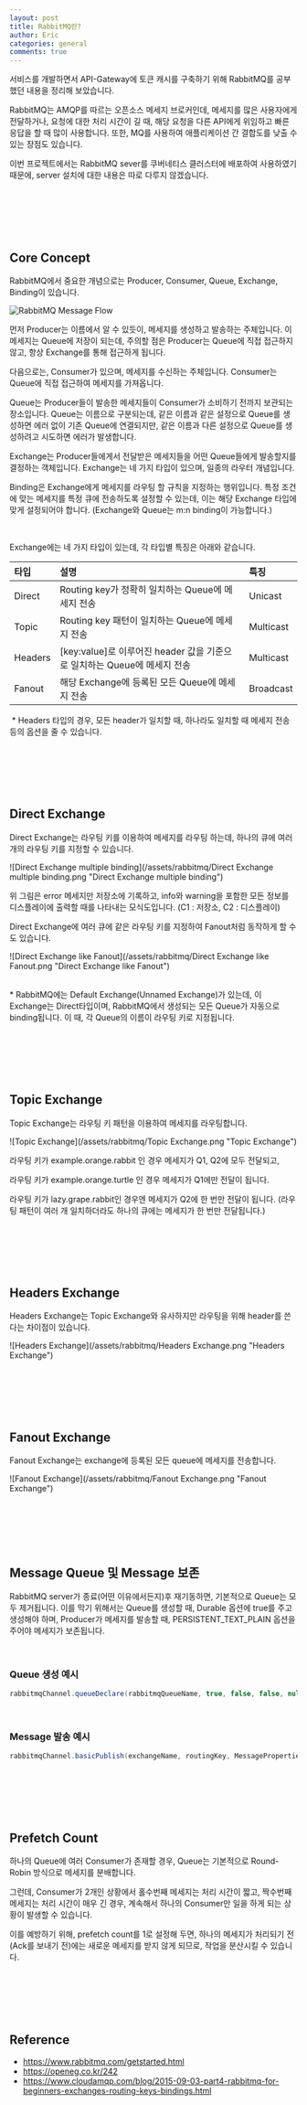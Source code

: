 ```yaml
---
layout: post
title: RabbitMQ란?
author: Eric
categories: general
comments: true
---
```


서비스를 개발하면서 API-Gateway에 토큰 캐시를 구축하기 위해 RabbitMQ를 공부했던 내용을 정리해 보았습니다.

RabbitMQ는 AMQP를 따르는 오픈소스 메세지 브로커인데, 메세지를 많은 사용자에게 전달하거나, 요청에 대한 처리 시간이 길 때, 해당 요청을 다른 API에게 위임하고 빠른 응답을 할 때 많이 사용합니다. 또한, MQ를 사용하여 애플리케이션 간 결합도를 낮출 수 있는 장점도 있습니다.

이번 프로젝트에서는 RabbitMQ sever를 쿠버네티스 클러스터에 배포하여 사용하였기 때문에, server 설치에 대한 내용은 따로 다루지 않겠습니다.

​           

​            

​               



## Core Concept

 RabbitMQ에서 중요한 개념으로는 Producer, Consumer, Queue, Exchange, Binding이 있습니다.

![RabbitMQ Message Flow](/assets/rabbitmq/MessageFlow.png "RabbitMQ Message Flow")



먼저 Producer는 이름에서 알 수 있듯이, 메세지를 생성하고 발송하는 주체입니다. 이 메세지는 Queue에 저장이 되는데, 주의할 점은 Producer는 Queue에 직접 접근하지 않고, 항상 Exchange를 통해 접근하게 됩니다.

다음으로는, Consumer가 있으며, 메세지를 수신하는 주체입니다. Consumer는 Queue에 직접 접근하여 메세지를 가져옵니다.

Queue는 Producer들이 발송한 메세지들이 Consumer가 소비하기 전까지 보관되는 장소입니다. Queue는 이름으로 구분되는데, 같은 이름과 같은 설정으로 Queue를 생성하면 에러 없이 기존 Queue에 연결되지만, 같은 이름과 다른 설정으로 Queue를 생성하려고 시도하면 에러가 발생합니다.

Exchange는 Producer들에게서 전달받은 메세지들을 어떤 Queue들에게 발송할지를 결정하는 객체입니다. Exchange는 네 가지 타입이 있으며, 일종의 라우터 개념입니다.

Binding은 Exchange에게 메세지를 라우팅 할 규칙을 지정하는 행위입니다. 특정 조건에 맞는 메세지를 특정 큐에 전송하도록 설정할 수 있는데, 이는 해당 Exchange 타입에 맞게 설정되어야 합니다. (Exchange와 Queue는 m:n binding이 가능합니다.)

​        

Exchange에는 네 가지 타입이 있는데, 각 타입별 특징은 아래와 같습니다.

| 타입    | 설명                                                         | 특징      |
| :------ | :----------------------------------------------------------- | :-------- |
| Direct  | Routing key가 정확히 일치하는 Queue에 메세지 전송            | Unicast   |
| Topic   | Routing key 패턴이 일치하는 Queue에 메세지 전송              | Multicast |
| Headers | [key:value]로 이루어진 header 값을 기준으로 일치하는 Queue에 메세지 전송 | Multicast |
| Fanout  | 해당 Exchange에 등록된 모든 Queue에 메세지 전송              | Broadcast |

​   * Headers 타입의 경우, 모든 header가 일치할 때, 하나라도 일치할 때 메세지 전송 등의 옵션을 줄 수 있습니다.

​       

​       

​         



## Direct Exchange

Direct Exchange는 라우팅 키를 이용하여 메세지를 라우팅 하는데, 하나의 큐에 여러 개의 라우팅 키를 지정할 수 있습니다.

![Direct Exchange multiple binding](/assets/rabbitmq/Direct Exchange multiple binding.png "Direct Exchange multiple binding")

위 그림은 error 메세지만 저장소에 기록하고, info와 warning을 포함한 모든 정보를 디스플레이에 출력할 때를 나타내는 모식도입니다. (C1 : 저장소, C2 : 디스플레이)

Direct Exchange에 여러 큐에 같은 라우팅 키를 지정하여 Fanout처럼 동작하게 할 수도 있습니다.

![Direct Exchange like Fanout](/assets/rabbitmq/Direct Exchange like Fanout.png "Direct Exchange like Fanout")

​      
\* RabbitMQ에는 Default Exchange(Unnamed Exchange)가 있는데, 이 Exchange는 Direct타입이며, RabbitMQ에서 생성되는 모든 Queue가 자동으로 binding됩니다. 이 때, 각 Queue의 이름이 라우팅 키로 지정됩니다.

​             

​              

​                 

## Topic Exchange

Topic Exchange는 라우팅 키 패턴을 이용하여 메세지를 라우팅합니다.

![Topic Exchange](/assets/rabbitmq/Topic Exchange.png "Topic Exchange")

라우팅 키가 example.orange.rabbit 인 경우 메세지가 Q1, Q2에 모두 전달되고,

라우팅 키가 example.orange.turtle 인 경우 메세지가 Q1에만 전달이 됩니다.

라우팅 키가 lazy.grape.rabbit인 경우엔 메세지가 Q2에 한 번만 전달이 됩니다. (라우팅 패턴이 여러 개 일치하더라도 하나의 큐에는 메세지가 한 번만 전달됩니다.)

​             

​           

​             

## Headers Exchange

Headers Exchange는 Topic Exchange와 유사하지만 라우팅을 위해 header를 쓴다는 차이점이 있습니다.

![Headers Exchange](/assets/rabbitmq/Headers Exchange.png "Headers Exchange")

​           

​             

​            

## Fanout Exchange

Fanout Exchange는 exchange에 등록된 모든 queue에 메세지를 전송합니다.

![Fanout Exchange](/assets/rabbitmq/Fanout Exchange.png "Fanout Exchange")

​            

​              

​              

## Message Queue 및 Message 보존

RabbitMQ server가 종료(어떤 이유에서든지)후 재기동하면, 기본적으로 Queue는 모두 제거됩니다. 이를 막기 위해서는 Queue를 생성할 때, Durable 옵션에 true를 주고 생성해야 하며, Producer가 메세지를 발송할 때, PERSISTENT_TEXT_PLAIN 옵션을 주어야 메세지가 보존됩니다.

​             

### Queue 생성 예시

```java
rabbitmqChannel.queueDeclare(rabbitmqQueueName, true, false, false, null); //QueueName 다음의 true가 durable option
```

​       

### Message 발송 예시

```java
rabbitmqChannel.basicPublish(exchangeName, routingKey, MessageProperties.PERSISTENT_TEXT_PLAIN, message.getBytes());
```




​           

​           

​            

## Prefetch Count

하나의 Queue에 여러 Consumer가 존재할 경우, Queue는 기본적으로 Round-Robin 방식으로 메세지를 분배합니다.      

그런데, Consumer가 2개인 상황에서 홀수번째 메세지는 처리 시간이 짧고, 짝수번째 메세지는 처리 시간이 매우 긴 경우, 계속해서 하나의 Consumer만 일을 하게 되는 상황이 발생할 수 있습니다.    

이를 예방하기 위해, prefetch count를 1로 설정해 두면, 하나의 메세지가 처리되기 전(Ack를 보내기 전)에는 새로운 메세지를 받지 않게 되므로, 작업을 분산시킬 수 있습니다.

​          

​            

​         
## Reference

* https://www.rabbitmq.com/getstarted.html
* https://openeg.co.kr/242
* https://www.cloudamqp.com/blog/2015-09-03-part4-rabbitmq-for-beginners-exchanges-routing-keys-bindings.html
